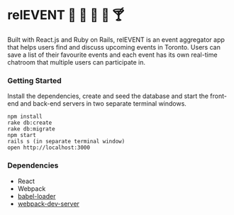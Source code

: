relEVENT :calendar: :guitar: :tada: :cake: :cocktail:
===================

Built with React.js and Ruby on Rails, relEVENT is an event aggregator app that helps users find and discuss upcoming events in Toronto. Users can save a list of their favourite events and each event has its own real-time chatroom that multiple users can participate in.


### Getting Started

Install the dependencies, create and seed the database and start the front-end and back-end servers in two separate terminal windows.

```
npm install
rake db:create
rake db:migrate
npm start
rails s (in separate terminal window)
open http://localhost:3000
```

### Dependencies

* React
* Webpack
* [babel-loader](https://github.com/babel/babel-loader)
* [webpack-dev-server](https://github.com/webpack/webpack-dev-server)
